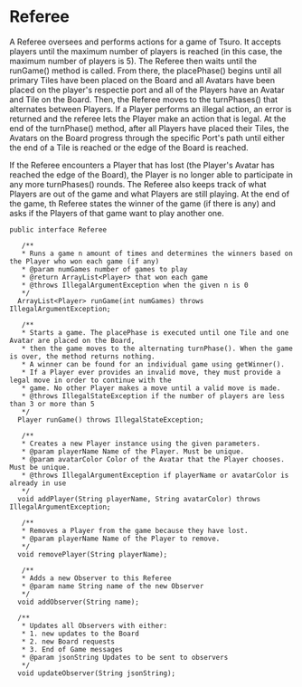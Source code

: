 # Referee

A Referee oversees and performs actions for a game of Tsuro. It accepts players until the maximum number of players is reached (in this case, the maximum number of players is 5). The Referee then waits until the runGame() method is called. From there, the placePhase() begins until all primary Tiles have been placed on the Board and all Avatars have been placed on the player's respectie port and all of the Players have an Avatar and Tile on the Board. Then, the Referee moves to the turnPhases() that alternates between Players. If a Player performs an illegal action, an error is returned and the referee lets the Player make an action that is legal. At the end of the turnPhase() method, after all Players have placed their Tiles, the Avatars on the Board progress through the specific Port's path until either the end of a Tile is reached or the edge of the Board is reached.

If the Referee encounters a Player that has lost (the Player's Avatar has reached the edge of the Board), the Player is no longer able to participate in any more turnPhases() rounds. The Referee also keeps track of what Players are out of the game and what Players are still playing. At the end of the game, th Referee states the winner of the game (if there is any) and asks if the Players of that game want to play another one.

```
public interface Referee
```

```
   /**
   * Runs a game n amount of times and determines the winners based on the Player who won each game (if any)
   * @param numGames number of games to play
   * @return ArrayList<Player> that won each game
   * @throws IllegalArgumentException when the given n is 0
   */
  ArrayList<Player> runGame(int numGames) throws IllegalArgumentException;
```

```
   /**
   * Starts a game. The placePhase is executed until one Tile and one Avatar are placed on the Board,
   * then the game moves to the alternating turnPhase(). When the game is over, the method returns nothing. 
   * A winner can be found for an individual game using getWinner(). 
   * If a Player ever provides an invalid move, they must provide a legal move in order to continue with the 
   * game. No other Player makes a move until a valid move is made.
   * @throws IllegalStateException if the number of players are less than 3 or more than 5
   */
  Player runGame() throws IllegalStateException;
```

```
   /**
   * Creates a new Player instance using the given parameters.
   * @param playerName Name of the Player. Must be unique.
   * @param avatarColor Color of the Avatar that the Player chooses. Must be unique.
   * @throws IllegalArgumentException if playerName or avatarColor is already in use
   */
  void addPlayer(String playerName, String avatarColor) throws IllegalArgumentException;
```

```
   /**
   * Removes a Player from the game because they have lost.
   * @param playerName Name of the Player to remove.
   */
  void removePlayer(String playerName);
```

```
   /**
   * Adds a new Observer to this Referee
   * @param name String name of the new Observer
   */
  void addObserver(String name);
```

```
  /**
   * Updates all Observers with either:
   * 1. new updates to the Board
   * 2. new Board requests
   * 3. End of Game messages
   * @param jsonString Updates to be sent to observers
   */
  void updateObserver(String jsonString);
```